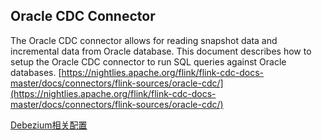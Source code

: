
## Oracle CDC Connector

The Oracle CDC connector allows for reading snapshot data and incremental data from Oracle database. This document describes how to setup the Oracle CDC connector to run SQL queries against Oracle databases.
[https://nightlies.apache.org/flink/flink-cdc-docs-master/docs/connectors/flink-sources/oracle-cdc/](https://nightlies.apache.org/flink/flink-cdc-docs-master/docs/connectors/flink-sources/oracle-cdc/)

[Debezium相关配置](https://debezium.io/documentation/reference/1.9/connectors/oracle.html#oracle-connector-properties)

